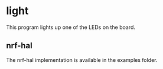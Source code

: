# light

This program lights up one of the LEDs on the board.

## nrf-hal

The nrf-hal implementation is available in the examples folder.